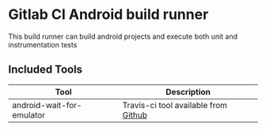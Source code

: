 # Gitlab CI Android build runner

This build runner can build android projects and execute both unit and instrumentation tests


## Included Tools
| Tool  | Description  |
|-------|--------------|
| android-wait-for-emulator | Travis-ci tool available from [Github](https://github.com/travis-ci/travis-cookbooks/blob/precise-stable/ci_environment/android-sdk/files/default/android-wait-for-emulator) |
